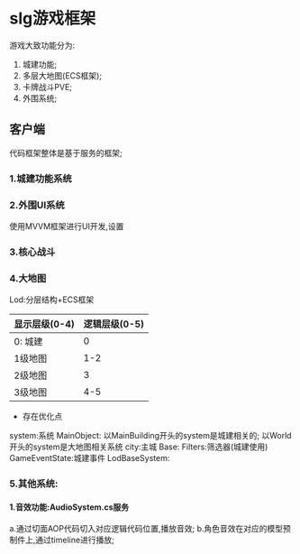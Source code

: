 # slg游戏框架

游戏大致功能分为:

1. 城建功能;
2. 多层大地图(ECS框架);
3. 卡牌战斗PVE;
4. 外围系统;

## 客户端

代码框架整体是基于服务的框架;

### 1.城建功能系统

### 2.外围UI系统

使用MVVM框架进行UI开发,设置

### 3.核心战斗

### 4.大地图
Lod:分层结构+ECS框架

显示层级(0-4)|逻辑层级(0-5)
-|-
0: 城建 | 0
1级地图 | 1-2
2级地图 | 3
3级地图 | 4-5
* 存在优化点

system:系统
MainObject:
以MainBuilding开头的system是城建相关的;
以World开头的system是大地图相关系统
city:主城
Base:
Filters:筛选器(城建使用)
GameEventState:城建事件
LodBaseSystem:



### 5.其他系统:

#### 1.音效功能:AudioSystem.cs服务

a.通过切面AOP代码切入对应逻辑代码位置,播放音效;
b.角色音效在对应的模型预制件上,通过timeline进行播放;